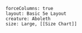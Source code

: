 
```statblock
forceColumns: true
layout: Basic 5e Layout
creature: Aboleth
size: Large, [[Size Chart]]
```
